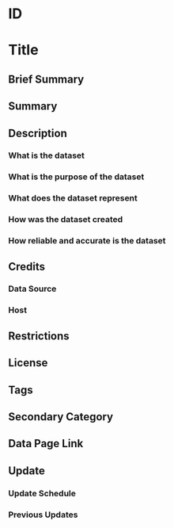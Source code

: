 <!-- The filename should match the OpenSGID layer_name. For example, roads.md. The category will be inferred from the directory structure -->

# ID

<!-- The GUID from the SGID Index sheet in the stewardship doc that acts as the primary id key for the layer to track metadata across all systems -->

# Title

<!-- The human-readable layer name that should match the pageTitle item in the data page's metadata. If it's a statewide layer, it should include "Utah", e.g. "Utah Roads" -->

## Brief Summary

<!-- A super-short, one-liner description of the dataset. Corresponds to the pageDescription item in the data page's metadata -->

## Summary

<!-- A brief (<2048 characters for AGOL) explanation of the dataset to give the user a high-level overview of what the layer is when skimming lists of datasets. Will be the first description people see in Hub open data and should match the Summary section of the layer's data page  -->

## Description

<!-- A more in-depth explanation of the dataset, where it came from and how its created, so the user can decide if its what they need. -->

### What is the dataset

### What is the purpose of the dataset

### What does the dataset represent

### How was the dataset created

### How reliable and accurate is the dataset

## Credits

### Data Source

<!-- Who created or provides the data. For roads, this would be UDOT, Counties -->

### Host

<!-- Who is aggregating and hosting the feature service, downloadable zip file, etc. For roads, this would be UGRC -->

## Restrictions

<!-- Any usage limitations or constraints on where or how the dataset can be used, including disclaimers and attribution rules -->

## License

<!-- The license the data are released under. Will usually be CC BY 4.0, but could be different. -->

## Tags

<!-- Each data set's tags should include the stewarding agency (UGRC, DWR, etc), "SGID," and the layer's category. Add any other relevant tags, but don't include any words in the layer's title-->

## Secondary Category

<!-- Another category the layer fits in, if applicable. Can be left blank. -->

## Data Page Link

<!-- Link to the layer's data page on gis.utah.gov -->

## Update

### Update Schedule

<!-- A general description of when the dataset is updated- weekly, quarterly, as needed, etc -->

### Previous Updates

<!-- A list of previous updates, matching the updateHistory from the data page -->
